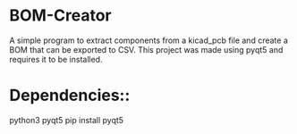 # BOM-Creator
A simple program to extract components from a kicad_pcb file and create a BOM that can be exported to CSV.
This project was made using pyqt5 and requires it to be installed.

# Dependencies::
python3
pyqt5
  pip install pyqt5
